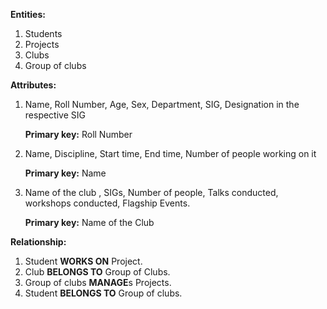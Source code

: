 **Entities:** 

1. Students  
2. Projects  
3. Clubs  
4. Group of clubs

**Attributes:**

1. Name, Roll Number, Age, Sex, Department, SIG, Designation in the respective SIG

   **Primary key:** Roll Number

2. Name, Discipline, Start time, End time, Number of people working on it

   **Primary key:** Name 
   
3. Name of the club , SIGs, Number of people,  Talks conducted, workshops conducted, Flagship Events.

   **Primary key:** Name of the Club

**Relationship:**

1. Student **WORKS ON** Project.
2. Club **BELONGS TO** Group of Clubs.
3. Group of clubs **MANAGE**s Projects.
4. Student **BELONGS TO** Group of clubs.

